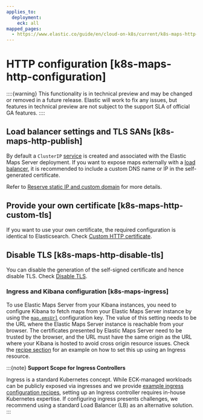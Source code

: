 ```yaml
---
applies_to:
  deployment:
    eck: all
mapped_pages:
  - https://www.elastic.co/guide/en/cloud-on-k8s/current/k8s-maps-http-configuration.html
---
```


# HTTP configuration [k8s-maps-http-configuration]

::::{warning}
This functionality is in technical preview and may be changed or removed in a future release. Elastic will work to fix any issues, but features in technical preview are not subject to the support SLA of official GA features.
::::


## Load balancer settings and TLS SANs [k8s-maps-http-publish]

By default a `ClusterIP` [service](https://kubernetes.io/docs/concepts/services-networking/service/) is created and associated with the Elastic Maps Server deployment. If you want to expose maps externally with a [load balancer](https://kubernetes.io/docs/concepts/services-networking/service/#loadbalancer), it is recommended to include a custom DNS name or IP in the self-generated certificate.

Refer to [Reserve static IP and custom domain](/deploy-manage/security/secure-http-communications.md#k8s-static-ip-custom-domain) for more details.


## Provide your own certificate [k8s-maps-http-custom-tls]

If you want to use your own certificate, the required configuration is identical to Elasticsearch. Check [Custom HTTP certificate](../../security/secure-http-communications.md).


## Disable TLS [k8s-maps-http-disable-tls]

You can disable the generation of the self-signed certificate and hence disable TLS. Check [Disable TLS](/deploy-manage/security/secure-http-communications.md#k8s-disable-tls).

### Ingress and Kibana configuration [k8s-maps-ingress]

To use Elastic Maps Server from your Kibana instances, you need to configure Kibana to fetch maps from your Elastic Maps Server instance by using the [`map.emsUrl`](/explore-analyze/visualize/maps/maps-connect-to-ems.md#elastic-maps-server-kibana) configuration key. The value of this setting needs to be the URL where the Elastic Maps Server instance is reachable from your browser. The certificates presented by Elastic Maps Server need to be trusted by the browser, and the URL must have the same origin as the URL where your Kibana is hosted to avoid cross origin resource issues. Check the [recipe section](https://github.com/elastic/cloud-on-k8s/tree/2.16/config/recipes/) for an example on how to set this up using an Ingress resource.

:::{note}
**Support Scope for Ingress Controllers**

Ingress is a standard Kubernetes concept. While ECK-managed workloads can be publicly exposed via ingresses and we provide [example ingress configuration recipes](/deploy-manage/deploy/cloud-on-k8s/recipes.md), setting up an Ingress controller requires in-house Kubernetes expertise. If configuring ingress presents challenges, we recommend using a standard Load Balancer (LB) as an alternative solution.
:::


